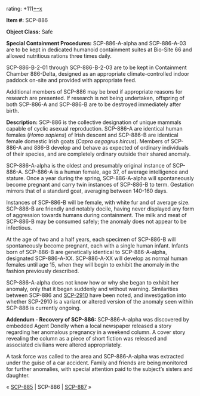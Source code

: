 rating: +111[+](javascript:; "I like it")[–](javascript:; "I don't like it")[x](javascript:; "Cancel my vote")

**Item #:** SCP-886

**Object Class:** Safe

**Special Containment Procedures:** SCP-886-A-alpha and SCP-886-A-03 are to be kept in dedicated humanoid containment suites at Bio-Site 66 and allowed nutritious rations three times daily.

SCP-886-B-2-01 through SCP-886-B-2-03 are to be kept in Containment Chamber 886-Delta, designed as an appropriate climate-controlled indoor paddock on-site and provided with appropriate feed.

Additional members of SCP-886 may be bred if appropriate reasons for research are presented. If research is not being undertaken, offspring of both SCP-886-A and SCP-886-B are to be destroyed immediately after birth.

**Description:** SCP-886 is the collective designation of unique mammals capable of cyclic asexual reproduction. SCP-886-A are identical human females (_Homo sapiens_) of Irish descent and SCP-886-B are identical female domestic Irish goats (_Capra aegagrus hircus_). Members of SCP-886-A and 886-B develop and behave as expected of ordinary individuals of their species, and are completely ordinary outside their shared anomaly.

SCP-886-A-alpha is the oldest and presumably original instance of SCP-886-A. SCP-886-A is a human female, age 37, of average intelligence and stature. Once a year during the spring, SCP-886-A-alpha will spontaneously become pregnant and carry twin instances of SCP-886-B to term. Gestation mirrors that of a standard goat, averaging between 140-160 days.

Instances of SCP-886-B will be female, with white fur and of average size. SCP-886-B are friendly and notably docile, having never displayed any form of aggression towards humans during containment. The milk and meat of SCP-886-B may be consumed safely; the anomaly does not appear to be infectious.

At the age of two and a half years, each specimen of SCP-886-B will spontaneously become pregnant, each with a single human infant. Infants born of SCP-886-B are genetically identical to SCP-886-A-alpha, designated SCP-886-A-XX. SCP-886-A-XX will develop as normal human females until age 15, when they will begin to exhibit the anomaly in the fashion previously described.

SCP-886-A-alpha does not know how or why she began to exhibit her anomaly, only that it began suddenly and without warning. Similarities between SCP-886 and [SCP-2910](/scp-2910) have been noted, and investigation into whether SCP-2910 is a variant or altered version of the anomaly seen within SCP-886 is currently ongoing.

**Addendum - Recovery of SCP-886:** SCP-886-A-alpha was discovered by embedded Agent Donelly when a local newspaper released a story regarding her anomalous pregnancy in a weekend column. A cover story revealing the column as a piece of short fiction was released and associated civilians were altered appropriately.

A task force was called to the area and SCP-886-A-alpha was extracted under the guise of a car accident. Family and friends are being monitored for further anomalies, with special attention paid to the subject’s sisters and daughter.

« [SCP-885](/scp-885) | SCP-886 | [SCP-887](/scp-887) »